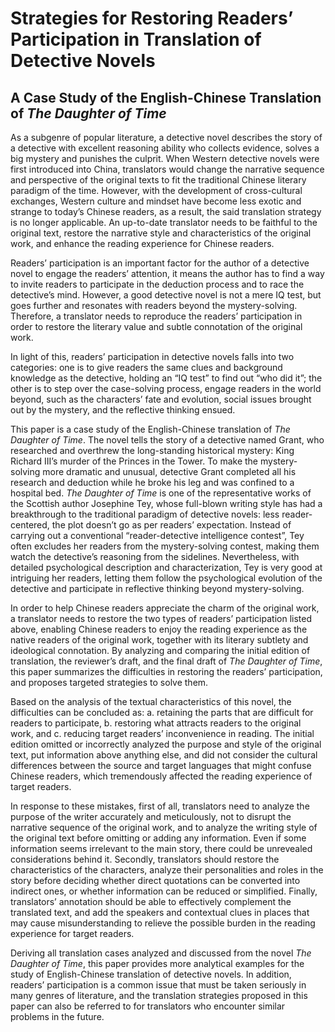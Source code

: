 # Strategies for Restoring Readers’ Participation in Translation of Detective Novels
## A Case Study of the English-Chinese Translation of *The Daughter of Time* 

As a subgenre of popular literature, a detective novel describes the story of a detective with excellent reasoning ability who collects evidence, solves a big mystery and punishes the culprit. When Western detective novels were first introduced into China, translators would change the narrative sequence and perspective of the original texts to fit the traditional Chinese literary paradigm of the time. However, with the development of cross-cultural exchanges, Western culture and mindset have become less exotic and strange to today’s Chinese readers, as a result, the said translation strategy is no longer applicable. An up-to-date translator needs to be faithful to the original text, restore the narrative style and characteristics of the original work, and enhance the reading experience for Chinese readers. 

Readers’ participation is an important factor for the author of a detective novel to engage the readers’ attention, it means the author has to find a way to invite readers to participate in the deduction process and to race the detective’s mind. However, a good detective novel is not a mere IQ test, but goes further and resonates with readers beyond the mystery-solving. Therefore, a translator needs to reproduce the readers’ participation in order to restore the literary value and subtle connotation of the original work. 

In light of this, readers’ participation in detective novels falls into two categories: one is to give readers the same clues and background knowledge as the detective, holding an “IQ test” to find out “who did it”; the other is to step over the case-solving process, engage readers in the world beyond, such as the characters’ fate and evolution, social issues brought out by the mystery, and the reflective thinking ensued.

This paper is a case study of the English-Chinese translation of *The Daughter of Time*. The novel tells the story of a detective named Grant, who researched and overthrew the long-standing historical mystery: King Richard III’s murder of the Princes in the Tower. To make the mystery-solving more dramatic and unusual, detective Grant completed all his research and deduction while he broke his leg and was confined to a hospital bed. *The Daughter of Time* is one of the representative works of the Scottish author Josephine Tey, whose full-blown writing style has had a breakthrough to the traditional paradigm of detective novels: less reader-centered, the plot doesn’t go as per readers’ expectation. Instead of carrying out a conventional “reader-detective intelligence contest”, Tey often excludes her readers from the mystery-solving contest, making them watch the detective’s reasoning from the sidelines. Nevertheless, with detailed psychological description and characterization, Tey is very good at intriguing her readers, letting them follow the psychological evolution of the detective and participate in reflective thinking beyond mystery-solving. 

In order to help Chinese readers appreciate the charm of the original work, a translator needs to restore the two types of readers’ participation listed above, enabling Chinese readers to enjoy the reading experience as the native readers of the original work, together with its literary subtlety and ideological connotation. By analyzing and comparing the initial edition of translation, the reviewer’s draft, and the final draft of *The Daughter of Time*, this paper summarizes the difficulties in restoring the readers’ participation, and proposes targeted strategies to solve them. 

Based on the analysis of the textual characteristics of this novel, the difficulties can be concluded as: a. retaining the parts that are difficult for readers to participate, b. restoring what attracts readers to the original work, and c. reducing target readers’ inconvenience in reading. The initial edition omitted or incorrectly analyzed the purpose and style of the original text, put information above anything else, and did not consider the cultural differences between the source and target languages that might confuse Chinese readers, which tremendously affected the reading experience of target readers. 

In response to these mistakes, first of all, translators need to analyze the purpose of the writer accurately and meticulously, not to disrupt the narrative sequence of the original work, and to analyze the writing style of the original text before omitting or adding any information. Even if some information seems irrelevant to the main story, there could be unrevealed considerations behind it. Secondly, translators should restore the characteristics of the characters, analyze their personalities and roles in the story before deciding whether direct quotations can be converted into indirect ones, or whether information can be reduced or simplified. Finally, translators’ annotation should be able to effectively complement the translated text, and add the speakers and contextual clues in places that may cause misunderstanding to relieve the possible burden in the reading experience for target readers. 

Deriving all translation cases analyzed and discussed from the novel *The Daughter of Time*, this paper provides more analytical examples for the study of English-Chinese translation of detective novels. In addition, readers’ participation is a common issue that must be taken seriously in many genres of literature, and the translation strategies proposed in this paper can also be referred to for translators who encounter similar problems in the future.